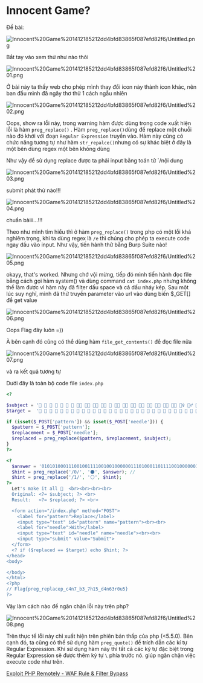 # Innocent Game?

Đề bài:

![Innocent%20Game%201412185212dd4bfd83865f087efd82f6/Untitled.png](Innocent%20Game%201412185212dd4bfd83865f087efd82f6/Untitled.png)

Bắt tay vào xem thử như nào thôi

![Innocent%20Game%201412185212dd4bfd83865f087efd82f6/Untitled%201.png](Innocent%20Game%201412185212dd4bfd83865f087efd82f6/Untitled%201.png)

Ở bài này ta thấy web cho phép mình thay đổi icon này thành icon khác, nên ban đầu mình đã ngây thơ thử 1 cách ngẫu nhiên

![Innocent%20Game%201412185212dd4bfd83865f087efd82f6/Untitled%202.png](Innocent%20Game%201412185212dd4bfd83865f087efd82f6/Untitled%202.png)

Oops, show ra lỗi này, trong warning hàm được dùng trong code xuất hiện lỗi là hàm `preg_replace()` . Hàm `preg_replace()`dùng để replace một chuỗi nào đó khới với đoạn `Regular Expression` truyền vào. Hàm này cũng có chức năng tương tự như hàm `str_repalce()`nhưng có sự khác biệt ở đây là một bên dùng regex một bên không dùng

Như vậy để sử dụng replace được ta phải input bằng toán tử `/nội dung

![Innocent%20Game%201412185212dd4bfd83865f087efd82f6/Untitled%203.png](Innocent%20Game%201412185212dd4bfd83865f087efd82f6/Untitled%203.png)

submit phát thử nào!!!

![Innocent%20Game%201412185212dd4bfd83865f087efd82f6/Untitled%204.png](Innocent%20Game%201412185212dd4bfd83865f087efd82f6/Untitled%204.png)

chuẩn bàiii...!!!

Theo như mình tìm hiểu thì ở hàm `preg_replace()` trong php có một lỗi khá nghiêm trọng, khi ta dùng regex là `/e` thì chúng cho phép ta execute code ngay đầu vào input. Như vậy, tiến hành thử bằng Burp Suite nào!

![Innocent%20Game%201412185212dd4bfd83865f087efd82f6/Untitled%205.png](Innocent%20Game%201412185212dd4bfd83865f087efd82f6/Untitled%205.png)

okayy, that's worked. Nhưng chớ vội mừng, tiếp đó mình tiến hành đọc file bằng cách gọi hàm system() và dùng command `cat index.php` nhưng không thể làm được vì hàm này đã filter dấu space và cả dấu nháy kép. Sau một lúc suy nghĩ, mình đã thử truyền parameter vào url vào dùng biến $_GET[] để get value

![Innocent%20Game%201412185212dd4bfd83865f087efd82f6/Untitled%206.png](Innocent%20Game%201412185212dd4bfd83865f087efd82f6/Untitled%206.png)

Oops Flag đây luôn =))

À bên cạnh đó cũng có thể dùng hàm `file_get_contents()` để đọc file nữa

![Innocent%20Game%201412185212dd4bfd83865f087efd82f6/Untitled%207.png](Innocent%20Game%201412185212dd4bfd83865f087efd82f6/Untitled%207.png)

và ra kết quả tương tự

Dưới đây là toàn bộ code file `index.php`

```php
<?

$subject = '🧒 👦 👧 🧑 👱 👨 🧔 👨‍🦰 👨‍🦱 👨‍🦳 👨‍🦲 👩 👩‍🦰 🧑‍🦰 👩‍🦱 🧑‍🦱 👩‍🦳 🧑‍🦳 👩‍🦲 🧑‍🦲 👱‍♀️ 👱‍♂️ 🧓 👴 👵 🙍 🙍‍♂️ 🙍‍♀️ 🙎 🙎‍♂️ 🙎‍♀️ 🙅 🙅‍♂️ 🙅‍♀️ 🙆 ';
$target =  '👶 👶 👶 👶 👶 👶 👶 👶 👶 👶 👶 👶 👶 👶 👶 👶 👶 👶 👶 👶 👶 👶 👶 👶 👶 👶 👶 👶 👶 👶 👶 👶 👶 👶 👶 ';

if (isset($_POST['pattern']) && isset($_POST['needle'])) {
  $pattern = $_POST['pattern'];
  $replacement = $_POST['needle'];
  $replaced = preg_replace($pattern, $replacement, $subject);
}
?>

<?
  $answer = '01010100011100100111100100100000011101000110111100100000011101010110111001100100011001010111001001110011011101000110000101101110011001000010000001101000011011110111011100100000011101110110010100100000011010010110110101110000011011000110010101101101011001010110111001110100011001010110010000100000011101000110100001100101001000000111001001100101011100000110110001100001011000110110010100100000011001100111010101101110011000110111010001101001011011110110111000100001';
  $hint = preg_replace('/0/', '⚫️', $answer); // 
  $hint = preg_replace('/1/', '⚪️', $hint);
?>
  Let's make it all 👶  <br><br><br><br>
  Original: <?= $subject; ?> <br>
  Result:   <?= $replaced; ?> <br>

  <form action="/index.php" method="POST">
    <label for="pattern">Replace</label>
    <input type="text" id="pattern" name="pattern"><br><br>
    <label for="needle">With</label>
    <input type="text" id="needle" name="needle"><br><br>
    <input type="submit" value="Submit">
  </form>
  <? if ($replaced == $target) echo $hint; ?>
</head>
<body>

</body>
</html>
<?php
// Flag{preg_replacep_c4n7_b3_7h15_d4n63r0u5}
?>
```

Vậy làm cách nào để ngăn chặn lỗi này trên php?

![Innocent%20Game%201412185212dd4bfd83865f087efd82f6/Untitled%208.png](Innocent%20Game%201412185212dd4bfd83865f087efd82f6/Untitled%208.png)

Trên thực tế lỗi này chỉ xuất hiện trên phiên bản thấp của php (<5.5.0). Bên cạnh đó, ta cũng có thể sử dụng hàm `preg_quote()` để trích dẫn các kí tự Regular Expression. Khi sử dụng hàm này thì tất cả các ký tự đặc biệt trong Regular Expression sẽ được thêm ký tự `\` phía trước nó. giúp ngăn chặn việc execute code như trên.

[Exploit PHP Remotely - WAF Rule & Filter Bypass](https://www.secjuice.com/php-rce-bypass-filters-sanitization-waf/)
